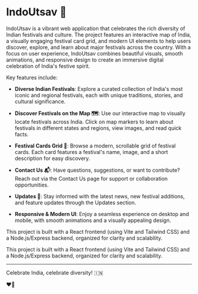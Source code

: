 # IndoUtsav 🎊

IndoUtsav is a vibrant web application that celebrates the rich diversity of Indian festivals and culture. The project features an interactive map of India, a visually engaging festival card grid, and modern UI elements to help users discover, explore, and learn about major festivals across the country. With a focus on user experience, IndoUtsav combines beautiful visuals, smooth animations, and responsive design to create an immersive digital celebration of India's festive spirit.

Key features include:
- **Diverse Indian Festivals**: Explore a curated collection of India's most iconic and regional festivals, each with unique traditions, stories, and cultural significance.

- **Discover Festivals on the Map 🗺️**: Use our interactive map to visually locate festivals across India. Click on map markers to learn about festivals in different states and regions, view images, and read quick facts.

- **Festival Cards Grid 🎴**: Browse a modern, scrollable grid of festival cards. Each card features a festival's name, image, and a short description for easy discovery.

- **Contact Us 📬**: Have questions, suggestions, or want to contribute? Reach out via the Contact Us page for support or collaboration opportunities.

- **Updates 🔔**: Stay informed with the latest news, new festival additions, and feature updates through the Updates section.

- **Responsive & Modern UI**: Enjoy a seamless experience on desktop and mobile, with smooth animations and a visually appealing design.

This project is built with a React frontend (using Vite and Tailwind CSS) and a Node.js/Express backend, organized for clarity and scalability.

This project is built with a React frontend (using Vite and Tailwind CSS) and a Node.js/Express backend, organized for clarity and scalability.

---
Celebrate India, celebrate diversity! 🇮🇳

 ❤💫 
